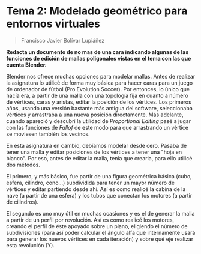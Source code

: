# Tema 2: Modelado geométrico para entornos virtuales

> Francisco Javier Bolívar Lupiáñez

**Redacta un documento de no mas de una cara indicando algunas de las funciones de edición de mallas poligonales vistas en el tema con las que cuenta Blender.**

Blender nos ofrece muchas opciones para modelar mallas. Antes de realizar la asignatura lo utilicé de forma muy básica para hacer caras para un juego de ordenador de fútbol (Pro Evolution Soccer). Por entonces, lo único que hacía era, a partir de una malla con una topología fija en cuanto a número de vértices, caras y aristas, editar la posición de los vértices. Los primeros años, usando una versión bastante más antigua del software, seleccionaba vértices y arrastraba a una nueva posición directamente. Más adelante, cuando apareció y descubrí la utilidad de *Proportional Editing* pasé a jugar con las funciones de *Fallof* de este modo para que arrastrando un vértice se moviesen también los vecinos.

En esta asignatura en cambio, debíamos modelar desde cero. Pasaba de tener una malla y editar posiciones de los vértices a tener una "hoja en blanco". Por eso, antes de editar la malla, tenía que crearla, para ello utilicé dos métodos.

El primero, y más básico, fue partir de una figura geométrica básica (cubo, esfera, cilindro, cono...) subdividida para tener un mayor número de vértices y editar partiendo desde ahí. Así es como realicé la cabina de la nave (a partir de una esfera) y los tubos que conectan los motores (a partir de cilindros).

El segundo es uno muy útil en muchas ocasiones y es el de generar la malla a partir de un perfil por revolución. Así es como realicé los motores, creando el perfil de éste apoyado sobre un plano, eligiendo el número de subdivisiones (para así poder calcular el ángulo alfa que internamente usará para generar los nuevos vértices en cada iteración) y sobre qué eje realizar esta revolución (Y).